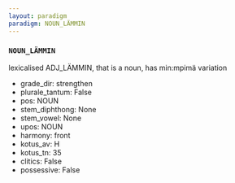 ```yaml
---
layout: paradigm
paradigm: NOUN_LÄMMIN
---
```

### ` NOUN_LÄMMIN `

lexicalised ADJ_LÄMMIN, that is a noun, has min:mpimä variation
* grade_dir: strengthen
* plurale_tantum: False
* pos: NOUN
* stem_diphthong: None
* stem_vowel: None
* upos: NOUN
* harmony: front
* kotus_av: H
* kotus_tn: 35
* clitics: False
* possessive: False
